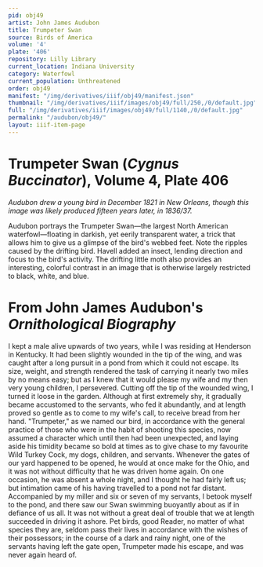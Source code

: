 ```yaml
---
pid: obj49
artist: John James Audubon
title: Trumpeter Swan
source: Birds of America
volume: '4'
plate: '406'
repository: Lilly Library
current_location: Indiana University
category: Waterfowl
current_population: Unthreatened
order: obj49
manifest: "/img/derivatives/iiif/obj49/manifest.json"
thumbnail: "/img/derivatives/iiif/images/obj49/full/250,/0/default.jpg"
full: "/img/derivatives/iiif/images/obj49/full/1140,/0/default.jpg"
permalink: "/audubon/obj49/"
layout: iiif-item-page
---
```


# Trumpeter Swan (_Cygnus Buccinator_), Volume 4, Plate 406

_Audubon drew a young bird in December 1821 in New Orleans, though this image was likely produced fifteen years later, in 1836/37._

Audubon portrays the Trumpeter Swan—the largest North American waterfowl—floating in darkish, yet eerily transparent water, a trick that allows him to give us a glimpse of the bird's webbed feet. Note the ripples caused by the drifting bird. Havell added an insect, lending direction and focus to the bird's activity. The drifting little moth also provides an interesting, colorful contrast in an image that is otherwise largely restricted to black, white, and blue.

# From John James Audubon's _Ornithological Biography_

I kept a male alive upwards of two years, while I was residing at Henderson in Kentucky. It had been slightly wounded in the tip of the wing, and was caught after a long pursuit in a pond from which it could not escape. Its size, weight, and strength rendered the task of carrying it nearly two miles by no means easy; but as I knew that it would please my wife and my then very young children, I persevered. Cutting off the tip of the wounded wing, I turned it loose in the garden. Although at first extremely shy, it gradually became accustomed to the servants, who fed it abundantly, and at length proved so gentle as to come to my wife's call, to receive bread from her hand. "Trumpeter," as we named our bird, in accordance with the general practice of those who were in the habit of shooting this species, now assumed a character which until then had been unexpected, and laying aside his timidity became so bold at times as to give chase to my favourite Wild Turkey Cock, my dogs, children, and servants. Whenever the gates of our yard happened to be opened, he would at once make for the Ohio, and it was not without difficulty that he was driven home again. On one occasion, he was absent a whole night, and I thought he had fairly left us; but intimation came of his having travelled to a pond not far distant. Accompanied by my miller and six or seven of my servants, I betook myself to the pond, and there saw our Swan swimming buoyantly about as if in defiance of us all. It was not without a great deal of trouble that we at length succeeded in driving it ashore. Pet birds, good Reader, no matter of what species they are, seldom pass their lives in accordance with the wishes of their possessors; in the course of a dark and rainy night, one of the servants having left the gate open, Trumpeter made his escape, and was never again heard of.
